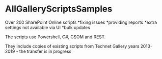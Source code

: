 # AllGalleryScriptsSamples

Over 200 SharePoint Online scripts 
*fixing issues
*providing reports 
*extra settings not available via UI
*bulk updates

The scripts use Powershell, C#, CSOM and REST.  

They include copies of existing scripts from Technet Gallery years 2013-2019 - the transfer is in progress


